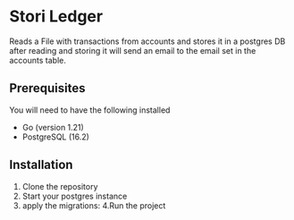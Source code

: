 # Stori Ledger

Reads a File with transactions from accounts and stores it in a postgres DB
after reading and storing it will send an email to the email set in the accounts table.

## Prerequisites
You will need to have the following installed
- Go (version 1.21)
- PostgreSQL (16.2)

## Installation
1. Clone the repository
2. Start your postgres instance
3. apply the migrations:
   4.Run the project
